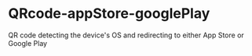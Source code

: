 # QRcode-appStore-googlePlay
QR code detecting the device's OS and redirecting to either App Store or Google Play
